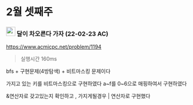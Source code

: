 # 2월 셋째주



###  <img src ="https://d2gd6pc034wcta.cloudfront.net/tier/15.svg" width="25"> 달이 차오른다 가자 (22-02-23 AC)

https://www.acmicpc.net/problem/1194

> 실행시간 160ms

bfs + 구현문제(4방탐색) + 비트마스킹 문제이다

가지고 있는 키를 비트마스킹으로 구현하였다 a~f를 0~6으로 매핑하여서 구현하였다

&연산자로 갖고있는지 확인하고 , 가지게될경우 | 연산자로 구현했다  

